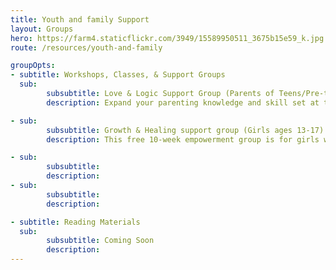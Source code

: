 ```yaml
---
title: Youth and family Support
layout: Groups
hero: https://farm4.staticflickr.com/3949/15589950511_3675b15e59_k.jpg
route: /resources/youth-and-family

groupOpts:
- subtitle: Workshops, Classes, & Support Groups
  sub:
        subsubtitle: Love & Logic Support Group (Parents of Teens/Pre-teens)
        description: Expand your parenting knowledge and skill set at this six-week program featuring discussion, video, support, and guest speakers. For upcoming dates, times, and locations, call 1.800.231.1127. 

- sub:
        subsubtitle: Growth & Healing support group (Girls ages 13-17)
        description: This free 10-week empowerment group is for girls who have experienced sexual abuse, date rape, or incest. This group usually meets on Mondays. To register or learn more, call 1.248.456.8150.

- sub:
        subsubtitle: 
        description:
- sub:
        subsubtitle:
        description: 

- subtitle: Reading Materials
  sub:
        subsubtitle: Coming Soon
        description:
---
```

